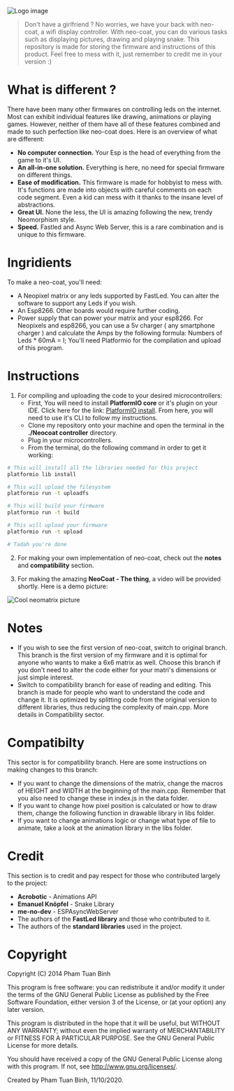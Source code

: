![Logo image](https://www.dropbox.com/s/bgt8prbec222lv8/neo-coat-logo.png?raw=1)

> Don't have a girlfriend ? No worries, we have your back with neo-coat, a wifi display controller. With neo-coat, you can do various tasks such as displaying pictures, drawing and playing snake. This repository is made for storing the firmware and instructions of this product. Feel free to mess with it, just remember to credit me in your version :)
# What is different ? 
There have been many other firmwares on controlling leds on the internet. Most can exhibit individual features like drawing, animations or playing games. However, neither of them have all of these features combined and made to such perfection like neo-coat does. Here is an overview of what are different:
- **No computer connection.** Your Esp is the head of everything from the game to it's UI.
- **An all-in-one solution.** Everything is here, no need for special firmware on different things.
- **Ease of modification.** This firmware is made for hobbyist to mess with. It's functions are made into objects with careful comments on each code segment. Even a kid can mess with it thanks to the insane level of abstractions.
- **Great UI.** None the less, the UI is amazing following the new, trendy Neomorphism style. 
- **Speed.** Fastled and Async Web Server, this is a rare combination and is unique to this firmware. 
# Ingridients
To make a neo-coat, you'll need:
- A Neopixel matrix or any leds supported by FastLed. You can alter the software to support any Leds if you wish.
- An Esp8266. Other boards would require further coding.
- Power supply that can power your matrix and your esp8266. For Neopixels and esp8266, you can use a 5v charger ( any smartphone charger ) and calculate the Amps by the following formula: Numbers of Leds * 60mA = I;
You'll need Platformio for the compilation and upload of this program.
# Instructions
1. For compiling and uploading the code to your desired microcontrollers:
    - First, You will need to install **PlatformIO core** or it's plugin on your IDE. Click here for the link: [PlatformIO install](https://platformio.org/install/cli). From here, you will need to use it's CLI to follow my instructions.
    - Clone my repository onto your machine and open the terminal in the **./Neocoat controller** directory.
    - Plug in your microcontrollers.
    - From the terminal, do the following command in order to get it working:

```bash
# This will install all the libraries needed for this project
platformio lib install

# This will upload the filesystem
platformio run -t uploadfs

# This will build your firmware
platformio run -t build

# This will upload your firmware 
platformio run -t upload

# Tadah you're done
```

2. For making your own implementation of neo-coat, check out the **notes** and **compatibility** section.

3. For making the amazing **NeoCoat - The thing**, a video will be provided shortly. Here is a demo picture:

![Cool neomatrix picture](https://lh3.googleusercontent.com/Gfsp2FOrQTHTuUNsIQZY9PbR-xJdObKkZOCz60HuOT01bIstGcPsIMQp31-mnjxP12HbHMUAtPR2I219FyzzL9TQ-xHKR-w5AtPA93Hx2x4ej_W5ZRBVJh0H2t3gCpEwFXwfJTVYMQ=w2400)
# Notes 
- If you wish to see the first version of neo-coat, switch to original branch. This branch is the first version of my firmware and it is optimal for anyone who wants to make a 6x6 matrix as well. Choose this branch if you don't need to alter the code either for your matri's dimensions or just simple interest.
- Switch to compatibility branch for ease of reading and editing. This branch is made for people who want to understand the code and change it. It is optimized by splitting code from the original version to different libraries, thus reducing the complexity of main.cpp. More details in Compatibility sector.


# Compatibilty 
This sector is for compatibility branch. Here are some instructions on making changes to this branch:
- If you want to change the dimensions of the matrix, change the macros of HEIGHT and WIDTH at the beginning of the main.cpp. Remember that you also need to change these in index.js in the data folder.
- If you want to change how pixel position is calculated or how to draw them, change the following function in drawable library in libs folder.
- If you want to change animations logic or change what type of file to animate, take a look at the animation library in the libs folder.
# Credit 
This section is to credit and pay respect for those who contributed largely to the project:
- **Acrobotic** - Animations API
- **Emanuel Knöpfel** - Snake Library
- **me-no-dev** - ESPAsyncWebServer
- The authors of the **FastLed library** and those who contributed to it.
- The authors of the **standard libraries** used in the project.
# Copyright
Copyright (C) 2014  Pham Tuan Binh

This program is free software: you can redistribute it and/or modify
it under the terms of the GNU General Public License as published by
the Free Software Foundation, either version 3 of the License, or
(at your option) any later version.

This program is distributed in the hope that it will be useful,
but WITHOUT ANY WARRANTY; without even the implied warranty of
MERCHANTABILITY or FITNESS FOR A PARTICULAR PURPOSE.  See the
GNU General Public License for more details.

You should have received a copy of the GNU General Public License
along with this program.  If not, see <http://www.gnu.org/licenses/>.

Created by Pham Tuan Binh, 11/10/2020.
